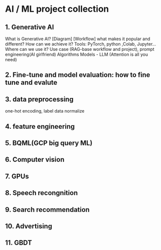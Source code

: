 # AI / ML project collection

## 1. Generative AI
What is Generative AI?
[Diagram] [Workflow]
what makes it popular and different?
How can we achieve it? Tools: PyTorch, python ,Colab, Jupyter...
Where can we use it?
Use case (RAG-base workflow and project), prompt engineering(AI girlfriend)
Algorithms 
Models - LLM (Attention is all you need)

## 2. Fine-tune and model evaluation: how to fine tune and evalute
## 3. data preprocessing 
one-hot encoding, label data normalize

## 4. feature engineering
## 5. BQML(GCP big query ML)
## 6. Computer vision
## 7. GPUs
## 8. Speech recongnition
## 9. Search recommendation
## 10. Advertising
## 11. GBDT
